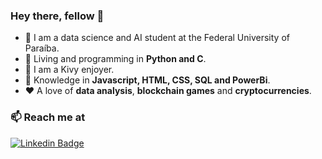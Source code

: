### Hey there, fellow 👋

- 🤖 I am a data science and AI student at the Federal University of Paraíba.
- 🐍 Living and programming in **Python and C**.
- 📲 I am a Kivy enjoyer.
- 📔 Knowledge in **Javascript, HTML, CSS, SQL and PowerBi**.
- ❤️ A love of **data analysis**, **blockchain games** and **cryptocurrencies**.

### 📫 Reach me at 

[![Linkedin Badge](https://img.shields.io/badge/LinkedIn-0077B5?style=for-the-badge&logo=linkedin&logoColor=white&link=https://www.linkedin.com/in/artur-luis-273a1817a/)](https://www.linkedin.com/in/artur-luis-273a1817a/)

